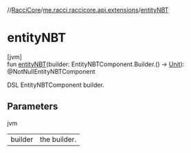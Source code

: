 //[RacciCore](../../index.md)/[me.racci.raccicore.api.extensions](index.md)/[entityNBT](entity-n-b-t.md)

# entityNBT

[jvm]\
fun [entityNBT](entity-n-b-t.md)(builder: EntityNBTComponent.Builder.() -&gt; [Unit](https://kotlinlang.org/api/latest/jvm/stdlib/kotlin/-unit/index.html)): @NotNullEntityNBTComponent

DSL EntityNBTComponent builder.

## Parameters

jvm

| | |
|---|---|
| builder | the builder. |
